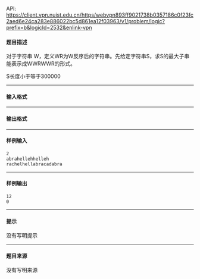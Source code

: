 API: https://client.vpn.nuist.edu.cn/https/webvpn893ff9021738b0357186c0f23fc2aed6e24ca283e886022bc5d861ea12f03963/v1/problem/logic?prefix=b&logicId=2532&enlink-vpn

#### 题目描述

对于字符串 W，定义WR为W反序后的字符串。先给定字符串S，求S的最大子串能表示成WWRWWR的形式。

S长度小于等于300000

---

#### 输入格式

---

#### 输出格式

---

#### 样例输入
```
2
abrahellehhelleh
rachelhellabracadabra
```

---

#### 样例输出
```
12
0

```

---

#### 提示

没有写明提示

---

#### 题目来源

没有写明来源